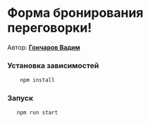 # Форма бронирования переговорки!

Автор: **[Гончаров Вадим](https://vk.com/id226479749)**

### Установка зависимостей
```bash
    npm install
```

### Запуск
```
   npm run start
```
